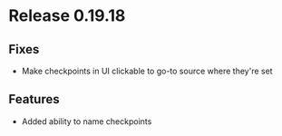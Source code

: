 # Release 0.19.18

## Fixes

- Make checkpoints in UI clickable to go-to source where they're set

## Features

- Added ability to name checkpoints
